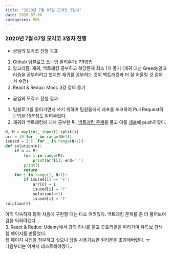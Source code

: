 ```yaml
---
title: "2020년 7월 07일 모각코 3일차"
date: 2020-07-08
categories: MGK
--- 
```


### 2020년 7월 07일 모각코 3일차 진행  
+ 금일의 모각코 진행 목표  
 1. Github 팀블로그 쓰는법 알려주기: PR방법    
 2. 알고리즘: 재귀, 백트래킹 공부하고 해당문제 최소 1개 풀기
 (재귀 대신 Greedy알고리즘을 공부하려고 했지만 재귀를 공부하는 것이 백트래킹과 더 잘 어울릴 것 같아서 수정)   
 3. React & Redux: Mooc 3강 강의 듣기  
 
   
+ 금일의 모각코 진행 결과  
 1. 팀블로그를 돌아가면서 쓰기 위하여 팀원들에게 레포를 포크하여 Pull Request하는법을 15분정도 알려주었다.  
 2. 재귀와 백트래킹에 대해 공부한 뒤, [백트래킹 문제](https://www.acmicpc.net/problem/15649)를 풀고
 이를 [레포](https://github.com/SuyeonChoi/Algorithms/tree/master/BaekJoon/Python/%EB%B0%B1%ED%8A%B8%EB%9E%98%ED%82%B9)에 push하였다.  
 ```python
 N, M = map(int, input().split())
 arr = [0 for _ in range(N+1)]
 isused = ['F' for _ in range(N+1)]
 def solution(n):
     if n == M:
         for i in range(M):
             print(arr[i], end=' ')
         print()
         return
     for i in range(1, N+1):
         if isused[i] == 'F':
             arr[n] = i
             isused[i] = 'T'
             solution(n+1)
             isused[i] = 'F'  
 solution(0)
 ```
 아직 익숙하지 않아 처음에 구현할 때는 다소 어려웠다. 백트래킹 문제를 좀 더 풀어보며 감을 익혀야겠다...  
 3. React & Redux: Udemy에서 강의 하나를 듣고 튜토리얼을 따라가며 유튜브 검색 웹 페이지를 만들었다.  
  웹 페이지 사진을 첨부하고 싶으나 당일 사용가능한 쿼리문을 초과해버렸다..ㅠ  
  다음부터는 아껴서 테스트해야겠다..  
